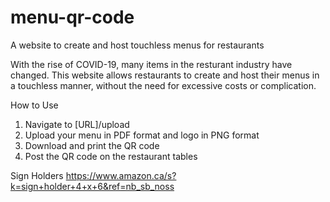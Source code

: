 # menu-qr-code
A website to create and host touchless menus for restaurants

With the rise of COVID-19, many items in the resturant industry have changed.  This website allows restaurants to create and host their menus in a touchless manner, without the need for excessive costs or complication.


How to Use
1. Navigate to [URL]/upload
2. Upload your menu in PDF format and logo in PNG format
3. Download and print the QR code
4. Post the QR code on the restaurant tables


Sign Holders
https://www.amazon.ca/s?k=sign+holder+4+x+6&ref=nb_sb_noss
